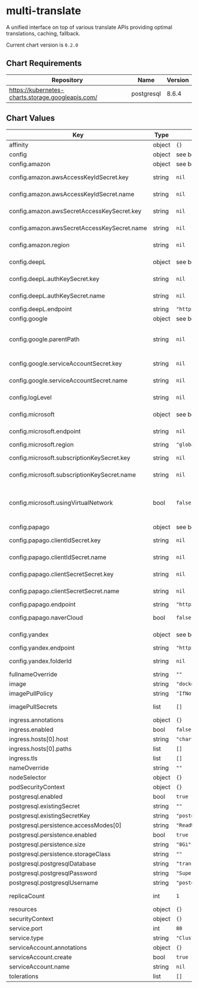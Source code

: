 multi-translate
===============
A unified interface on top of various translate APIs providing optimal translations, caching, fallback.

Current chart version is `0.2.0`



## Chart Requirements

| Repository | Name | Version |
|------------|------|---------|
| https://kubernetes-charts.storage.googleapis.com/ | postgresql | 8.6.4 |

## Chart Values

| Key | Type | Default | Description |
|-----|------|---------|-------------|
| affinity | object | `{}` |  |
| config | object | see below | Multi-Translate configuration |
| config.amazon | object | see below | Configuration related to amazon translate |
| config.amazon.awsAccessKeyIdSecret.key | string | `nil` | The key of the k8s secret containing the aws access key id |
| config.amazon.awsAccessKeyIdSecret.name | string | `nil` | The name of the k8s secret containing the aws access key id |
| config.amazon.awsSecretAccessKeySecret.key | string | `nil` | The name of the k8s secret containing the aws secret access key |
| config.amazon.awsSecretAccessKeySecret.name | string | `nil` | The name of the k8s secret containing the aws secret access key |
| config.amazon.region | string | `nil` | The aws region your amazon translate service belongs to |
| config.deepL | object | see below | Configuration related to the Deep L Translation service |
| config.deepL.authKeySecret.key | string | `nil` | The key of the k8s secret containing the deepL auth key |
| config.deepL.authKeySecret.name | string | `nil` | The name of the k8s secret containing the deepL auth key |
| config.deepL.endpoint | string | `"https://api.deepl.com/v2/"` | The deepL HTTP endpoint |
| config.google | object | see below | Configuration related to google translate |
| config.google.parentPath | string | `nil` | See https://cloud.google.com/translate/docs/migrate-to-v3#resources_projects_and_locations for details |
| config.google.serviceAccountSecret.key | string | `nil` | The key of the k8s secret containing the service account json |
| config.google.serviceAccountSecret.name | string | `nil` | The name of the k8s secret containing the service account json |
| config.logLevel | string | `nil` | Which python log level to use DEBUG being the most verbose. INFO is recommended |
| config.microsoft | object | see below | Configuration related to the microsoft translator engine |
| config.microsoft.endpoint | string | `nil` | The HTTP endpoint for requests to the microsoft translator service |
| config.microsoft.region | string | `"global"` | Which region the microsoft translator service is in |
| config.microsoft.subscriptionKeySecret.key | string | `nil` | The secret key containing your microsoft subscription key |
| config.microsoft.subscriptionKeySecret.name | string | `nil` | The name of the k8s secret containing the microsoft subscription key |
| config.microsoft.usingVirtualNetwork | bool | `false` | See docs for relevance (values are true or false) https://docs.microsoft.com/en-us/azure/cognitive-services/translator/reference/v3-0-reference#virtual-network-support: |
| config.papago | object | see below | Configuration related to Naver's Papago translate |
| config.papago.clientIdSecret.key | string | `nil` |  The key of the k8s secret containing the papago client id |
| config.papago.clientIdSecret.name | string | `nil` |  The name of the k8s secret containing the papago client id |
| config.papago.clientSecretSecret.key | string | `nil` |  The key of the k8s secret containing the papago client secret |
| config.papago.clientSecretSecret.name | string | `nil` |  The name of the k8s secret containing the papago client secret |
| config.papago.endpoint | string | `"https://openapi.naver.com/v1/papago/n2mt"` | The papago HTTP endpoint |
| config.papago.naverCloud | bool | `false` | boolean indicating whether the service is from Naver Cloud (true) or Naver Developers (false) |
| config.yandex | object | see below | Configuration related to the Yandex Translation service |
| config.yandex.endpoint | string | `"https://translate.api.cloud.yandex.net/translate/v2/"` | The Yandex translation HTTP endpoint |
| config.yandex.folderId | string | `nil` | The Yandex Cloud folder ID if a UserAccount is used for authentication |
| fullnameOverride | string | `""` |  |
| image | string | `"docker.io/restd/multi-translate:latest"` | The application docker image |
| imagePullPolicy | string | `"IfNotPresent"` | The pull policy for the application docker image |
| imagePullSecrets | list | `[]` | Any pull secrets required to pull the application, initContainers, or sidecars |
| ingress.annotations | object | `{}` |  |
| ingress.enabled | bool | `false` |  |
| ingress.hosts[0].host | string | `"chart-example.local"` |  |
| ingress.hosts[0].paths | list | `[]` |  |
| ingress.tls | list | `[]` |  |
| nameOverride | string | `""` |  |
| nodeSelector | object | `{}` |  |
| podSecurityContext | object | `{}` |  |
| postgresql.enabled | bool | `true` |  |
| postgresql.existingSecret | string | `""` |  |
| postgresql.existingSecretKey | string | `"postgresql-password"` |  |
| postgresql.persistence.accessModes[0] | string | `"ReadWriteOnce"` |  |
| postgresql.persistence.enabled | bool | `true` |  |
| postgresql.persistence.size | string | `"8Gi"` |  |
| postgresql.persistence.storageClass | string | `""` |  |
| postgresql.postgresqlDatabase | string | `"translate"` |  |
| postgresql.postgresqlPassword | string | `"SuperSecretChangeMe"` |  |
| postgresql.postgresqlUsername | string | `"postgres"` |  |
| replicaCount | int | `1` | The number of replicas of the application to create |
| resources | object | `{}` |  |
| securityContext | object | `{}` |  |
| service.port | int | `80` |  |
| service.type | string | `"ClusterIP"` |  |
| serviceAccount.annotations | object | `{}` |  |
| serviceAccount.create | bool | `true` |  |
| serviceAccount.name | string | `nil` |  |
| tolerations | list | `[]` |  |

